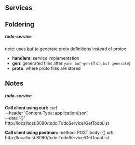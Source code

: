 ## Services

## Foldering
##### todo-service
note: uses [buf](https://buf.build/docs/) to generate proto definitions instead of protoc
- **handlers**: service implementation
- **gen**: generated files after `yarn buf-gen` (if cli, `buf generate`) 
- **proto**: where proto files are stored

## Notes
##### todo-service
**Call client using curl:**
curl \
  --header 'Content-Type: application/json' \
  --data '{}' \
  http://localhost:8080/todo.TodoService/GetTodoList
  
**Call client using postman:**
method: POST
body: {}
url: http://localhost:8080/todo.TodoService/GetTodoList
